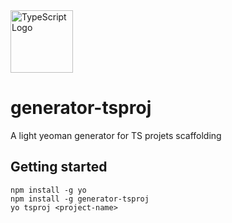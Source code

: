 <img src="https://i.imgur.com/fAmJYWo.png" alt="TypeScript Logo" width="100"/>

# generator-tsproj
A light yeoman generator for TS projets scaffolding

## Getting started
```
npm install -g yo
npm install -g generator-tsproj
yo tsproj <project-name>
```
